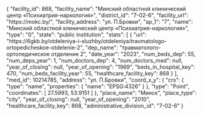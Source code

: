 {
    "facility_id": 868,
    "facility_name": "Минский областной клинический центр «Психиатрия-наркология»",
    "district_id": "7-02-6",
    "facility_url": "https:\/\/mokc.by\/",
    "facility_address": "ул. П.Бровки",
    "ap_1": "7",
    "name": "Минский областной клинический центр «Психиатрия-наркология»",
    "type": "0",
    "state": "public institution",
    "stats": [
        {
            "url": "https:\/\/6gkb.by\/otdeleniya-i-sluzhby\/otdeleniya\/travmatologo-ortopedicheskoe-otdelenie-2",
            "dep_name": "травматолого-ортопедическое отделение 2",
            "date_year": "2023",
            "num_beds_dep": 55,
            "num_deps_year": 1,
            "num_doctors_dep": 4,
            "num_doctors_med": null,
            "year_of_closing": null,
            "year_of_opening": "1969",
            "beds_in_hospital_key": 470,
            "num_beds_facility_year": 55,
            "healthcare_facility_key": 868
        }
    ],
    "med_id": 10214785,
    "address": "ул. П.Бровки",
    "coord_x_y": {
        "crs": {
            "type": "name",
            "properties": {
                "name": "EPSG:4326"
            }
        },
        "type": "Point",
        "coordinates": [
            27.5993,
            53.9151
        ]
    },
    "place_name": "Минск",
    "place_type": "city",
    "year_of_closing": null,
    "year_of_opening": "2010",
    "healthcare_facility_key": 868,
    "administrative_division_id": "7-02-6"
}